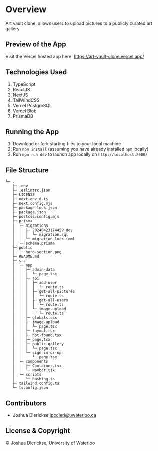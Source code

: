 # Overview

Art vault clone, allows users to upload pictures to a publicly curated art gallery.

## Preview of the App

Visit the Vercel hosted app here: https://art-vault-clone.vercel.app/

## Technologies Used

1. TypeScript
2. ReactJS
3. NextJS
4. TailWindCSS
5. Vercel PostgreSQL
6. Vercel Blob
7. PrismaDB

## Running the App

1. Download or fork starting files to your local machine
2. Run ```npm install``` (assuming you have already installed ```npm``` locally)
3. Run ```npm run dev``` to launch app locally on ```http://localhost:3000/```

## File Structure

```
└─ .
   ├─ .env
   ├─ .eslintrc.json
   ├─ LICENSE
   ├─ next-env.d.ts
   ├─ next.config.mjs
   ├─ package-lock.json
   ├─ package.json
   ├─ postcss.config.mjs
   ├─ prisma
   │  ├─ migrations
   │  │  ├─ 20240423174459_dev
   │  │  │  └─ migration.sql
   │  │  └─ migration_lock.toml
   │  └─ schema.prisma
   ├─ public
   │  └─ hero-section.png
   ├─ README.md
   ├─ src
   │  ├─ app
   │  │  ├─ admin-data
   │  │  │  └─ page.tsx
   │  │  ├─ api
   │  │  │  ├─ add-user
   │  │  │  │  └─ route.ts
   │  │  │  ├─ get-all-pictures
   │  │  │  │  └─ route.ts
   │  │  │  ├─ get-all-users
   │  │  │  │  └─ route.ts
   │  │  │  └─ image-upload
   │  │  │     └─ route.ts
   │  │  ├─ globals.css
   │  │  ├─ image-upload
   │  │  │  └─ page.tsx
   │  │  ├─ layout.tsx
   │  │  ├─ not-found.tsx
   │  │  ├─ page.tsx
   │  │  ├─ public-gallery
   │  │  │  └─ page.tsx
   │  │  └─ sign-in-or-up
   │  │     └─ page.tsx
   │  ├─ components
   │  │  ├─ Container.tsx
   │  │  └─ Navbar.tsx
   │  └─ scripts
   │     └─ hashing.ts
   ├─ tailwind.config.ts
   └─ tsconfig.json
```

## Contributors

- Joshua Dierickse <jpcdieri@uwaterloo.ca>

## License & Copyright

© Joshua Dierickse, University of Waterloo
